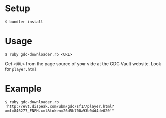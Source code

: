 Setup
=====
`$ bundler install`

Usage
=====
`$ ruby gdc-downloader.rb <URL>`

Get `<URL>` from the page source of your vide at the GDC Vault website. Look for `player.html`

Example
=======
`$ ruby gdc-downloader.rb 'http://evt.dispeak.com/ubm/gdc/sf17/player.html?xml=846277_FNFH.xml&token=26d5b700a93b04d4de020'"`
